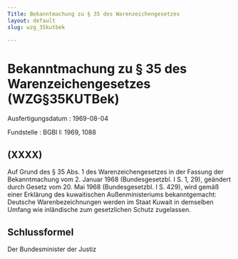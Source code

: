 ```yaml
---
Title: Bekanntmachung zu § 35 des Warenzeichengesetzes
layout: default
slug: wzg_35kutbek

---
```


# Bekanntmachung zu § 35 des Warenzeichengesetzes (WZG§35KUTBek)

Ausfertigungsdatum
:   1969-08-04

Fundstelle
:   BGBl I: 1969, 1088



## (XXXX)

Auf Grund des § 35 Abs. 1 des Warenzeichengesetzes in der Fassung der
Bekanntmachung vom 2. Januar 1968 (Bundesgesetzbl. I S. 1, 29),
geändert durch Gesetz vom 20. Mai 1968 (Bundesgesetzbl. I S. 429),
wird gemäß einer Erklärung des kuwaitischen Außenministeriums
bekanntgemacht:
Deutsche Warenbezeichnungen werden im Staat Kuwait in demselben Umfang
wie inländische zum gesetzlichen Schutz zugelassen.


## Schlussformel

Der Bundesminister der Justiz

